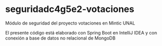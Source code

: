 # seguridadc4g5e2-votaciones
Módulo de seguridad del proyecto votaciones en Mintic UNAL

El presente código está elaborado con Spring Boot en IntelliJ IDEA y con conexión a base de datos no relacional
de MongoDB
